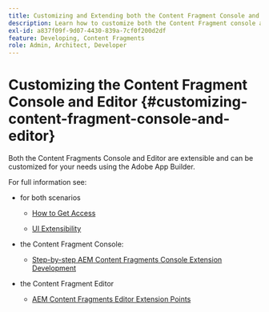```yaml
---
title: Customizing and Extending both the Content Fragment Console and Editor
description: Learn how to customize both the Content Fragment console and editor
exl-id: a837f09f-9d07-4430-839a-7cf0f200d2df
feature: Developing, Content Fragments
role: Admin, Architect, Developer
---
```

# Customizing the Content Fragment Console and Editor {#customizing-content-fragment-console-and-editor}

Both the Content Fragments Console and Editor are extensible and can be customized for your needs using the Adobe App Builder.

For full information see:

* for both scenarios

  * [How to Get Access](https://developer.adobe.com/uix/docs/guides/get-access/)

  * [UI Extensibility](https://developer.adobe.com/uix/docs/)

* the Content Fragment Console:

  * [Step-by-step AEM Content Fragments Console Extension Development](https://developer.adobe.com/uix/docs/services/aem-cf-console-admin/extension-development/)

* the Content Fragment Editor

  * [AEM Content Fragments Editor Extension Points](https://developer.adobe.com/uix/docs/services/aem-cf-editor/api/)
